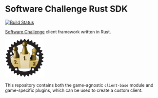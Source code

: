 # Software Challenge Rust SDK

[![Build Status](https://github.com/fwcd/socha-sdk-rust/workflows/CI/badge.svg)](https://github.com/fwcd/socha-sdk-rust/actions)

[Software Challenge](https://www.software-challenge.de) client framework written in Rust.

![Logo](icon.png)

This repository contains both the game-agnostic `client-base` module and game-specific plugins, which can be used to create a custom client.
